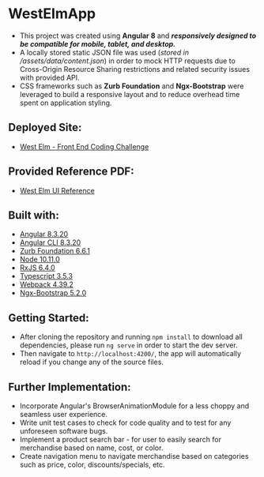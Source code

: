 # WestElmApp

* This project was created using **Angular 8** and ***responsively designed to be compatible for mobile, tablet, and desktop.***
* A locally stored static JSON file was used (_stored in /assets/data/content.json_) in order to mock HTTP requests due to Cross-Origin Resource Sharing restrictions and related security issues with provided API. 
* CSS frameworks such as **Zurb Foundation** and **Ngx-Bootstrap** were leveraged to build a responsive layout and to reduce overhead time spent on application styling.  

## Deployed Site: 
* [West Elm - Front End Coding Challenge](https://west-elm-coding-challenge.github.io)

## Provided Reference PDF:
* [West Elm UI Reference](https://github.com/danneekim/WestElm/blob/master/Front-End%20Coding%20Challenge%20-%20West%20Elm.pdf)

## Built with:
* [Angular 8.3.20](https://angular.io/)
* [Angular CLI 8.3.20](https://www.npmjs.com/package/@angular/cli/v/8.3.20)
* [Zurb Foundation 6.6.1](https://www.npmjs.com/package/foundation-sites)
* [Node 10.11.0](https://nodejs.org/fr/blog/release/v10.11.0/)
* [RxJS 6.4.0](https://www.npmjs.com/package/rxjs/v/6.4.0)
* [Typescript 3.5.3](https://www.typescriptlang.org/index.html#download-links)
* [Webpack 4.39.2](https://www.npmjs.com/package/webpack/v/4.39.2)
* [Ngx-Bootstrap 5.2.0](https://www.npmjs.com/package/ngx-bootstrap)

## Getting Started:
* After cloning the repository and running `npm install` to download all dependencies, please run `ng serve` in order to start the dev server. 
* Then navigate to `http://localhost:4200/`, the app will automatically reload if you change any of the source files.

## Further Implementation:
* Incorporate Angular's BrowserAnimationModule for a less choppy and seamless user experience.
* Write unit test cases to check for code quality and to test for any unforeseen software bugs.
* Implement a product search bar - for user to easily search for merchandise based on name, cost, or color.
* Create navigation menu to navigate merchandise based on categories such as price, color, discounts/specials, etc.
